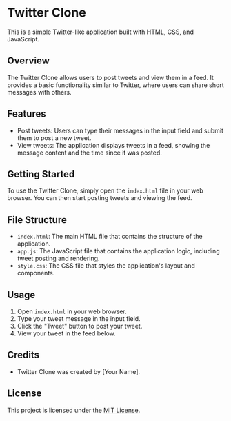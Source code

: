 # Twitter Clone

This is a simple Twitter-like application built with HTML, CSS, and JavaScript.

## Overview

The Twitter Clone allows users to post tweets and view them in a feed. It provides a basic functionality similar to Twitter, where users can share short messages with others.

## Features

- Post tweets: Users can type their messages in the input field and submit them to post a new tweet.
- View tweets: The application displays tweets in a feed, showing the message content and the time since it was posted.

## Getting Started

To use the Twitter Clone, simply open the `index.html` file in your web browser. You can then start posting tweets and viewing the feed.

## File Structure

- `index.html`: The main HTML file that contains the structure of the application.
- `app.js`: The JavaScript file that contains the application logic, including tweet posting and rendering.
- `style.css`: The CSS file that styles the application's layout and components.

## Usage

1. Open `index.html` in your web browser.
2. Type your tweet message in the input field.
3. Click the "Tweet" button to post your tweet.
4. View your tweet in the feed below.

## Credits

- Twitter Clone was created by [Your Name].

## License

This project is licensed under the [MIT License](LICENSE).
